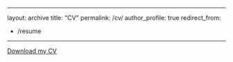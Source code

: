 
---
layout: archive
title: "CV"
permalink: /cv/
author_profile: true
redirect_from:
 - /resume
---

[Download my CV](CV.pdf)



